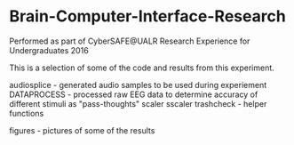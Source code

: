 # Brain-Computer-Interface-Research
Performed as part of CyberSAFE@UALR Research Experience for Undergraduates 2016

This is a selection of some of the code and results from this experiment.

audiosplice - generated audio samples to be used during experiement
DATAPROCESS - processed raw EEG data to determine accuracy of different stimuli as "pass-thoughts"
scaler
sscaler
trashcheck - helper functions

figures - pictures of some of the results
